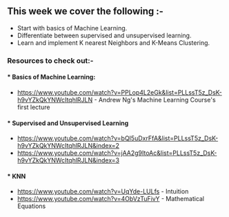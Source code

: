## This week we cover the following :-
* Start with basics of Machine Learning.  
* Differentiate between supervised and unsupervised learning.  
* Learn and implement K nearest Neighbors and K-Means Clustering.

### Resources to check out:-
#### * Basics of Machine Learning:
- https://www.youtube.com/watch?v=PPLop4L2eGk&list=PLLssT5z_DsK-h9vYZkQkYNWcItqhlRJLN - Andrew Ng's Machine Learning Course's first lecture
#### * Supervised and Unsupervised Learning
- https://www.youtube.com/watch?v=bQI5uDxrFfA&list=PLLssT5z_DsK-h9vYZkQkYNWcItqhlRJLN&index=2
- https://www.youtube.com/watch?v=jAA2g9ItoAc&list=PLLssT5z_DsK-h9vYZkQkYNWcItqhlRJLN&index=3
#### * KNN
- https://www.youtube.com/watch?v=UqYde-LULfs - Intuition
- https://www.youtube.com/watch?v=4ObVzTuFivY - Mathematical Equations
